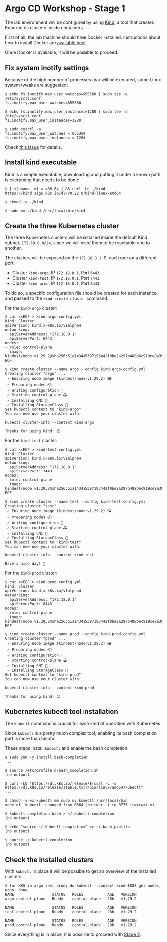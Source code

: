 # Argo CD Workshop - Stage 1

The lab environment will be configured by using [Kind](https://kind.sigs.k8s.io/),
a tool that creates Kubernetes clusters inside containers.

First of all, the lab machine should have Docker installed. Instructions about
how to install Docker are [available here](../../Common/Containers-Install-Docker.md).

Once Docker is available, it will be possible to proceed.

## Fix system inotify settings

Because of the high number of processes that will be executed, some Linux system
tweaks are suggested:

```console
$ echo fs.inotify.max_user_watches=655360 | sudo tee -a /etc/sysctl.conf
fs.inotify.max_user_watches=655360

$ echo fs.inotify.max_user_instances=1280 | sudo tee -a /etc/sysctl.conf
fs.inotify.max_user_instances=1280

$ sudo sysctl -p
fs.inotify.max_user_watches = 655360
fs.inotify.max_user_instances = 1280
```

Check [this issue](https://github.com/kubernetes-sigs/kind/issues/2744) for
details.

## Install kind executable

Kind is a simple executable, downloading and putting it under a known path is
everything that needs to be done:

```console
$ [ $(uname -m) = x86_64 ] && curl -Lo ./kind https://kind.sigs.k8s.io/dl/v0.22.0/kind-linux-amd64

$ chmod +x ./kind

$ sudo mv ./kind /usr/local/bin/kind
```

## Create the three Kubernetes cluster

The three Kubernetes clusters will be installed inside the default Kind subnet,
`172.18.0.0/24`, since we will need them to be reachable one to another.

The clusters will be exposed on the `172.18.0.1` IP, each one on a different
port:

- Cluster `kind-argo`, IP `172.18.0.1`, Port `6443`.
- Cluster `kind-test`, IP `172.18.0.1`, Port `7443`.
- Cluster `kind-prod`, IP `172.18.0.1`, Port `8443`.

To do so, a specific configuration file should be created for each instance,
and passed to the `kind create cluster` command.

For the `kind-argo` cluster:

```console
$ cat <<EOF > kind-argo-config.yml
kind: Cluster
apiVersion: kind.x-k8s.io/v1alpha4
networking:
  apiServerAddress: "172.18.0.1"
  apiServerPort: 6443
nodes:
- role: control-plane
  image: kindest/node:v1.29.2@sha256:51a1434a5397193442f0be2a297b488b6c919ce8a3931be0ce822606ea5ca245
EOF

$ kind create cluster --name argo --config kind-argo-config.yml
Creating cluster "argo" ...
 ✓ Ensuring node image (kindest/node:v1.29.2) 🖼
 ✓ Preparing nodes 📦  
 ✓ Writing configuration 📜 
 ✓ Starting control-plane 🕹️ 
 ✓ Installing CNI 🔌 
 ✓ Installing StorageClass 💾 
Set kubectl context to "kind-argo"
You can now use your cluster with:

kubectl cluster-info --context kind-argo

Thanks for using kind! 😊
```

For the `kind-test` cluster:

```console
$ cat <<EOF > kind-test-config.yml
kind: Cluster
apiVersion: kind.x-k8s.io/v1alpha4
networking:
  apiServerAddress: "172.18.0.1"
  apiServerPort: 7443
nodes:
- role: control-plane
  image: kindest/node:v1.29.2@sha256:51a1434a5397193442f0be2a297b488b6c919ce8a3931be0ce822606ea5ca245
EOF

$ kind create cluster --name test --config kind-test-config.yml
Creating cluster "test" ...
 ✓ Ensuring node image (kindest/node:v1.29.2) 🖼
 ✓ Preparing nodes 📦  
 ✓ Writing configuration 📜 
 ✓ Starting control-plane 🕹️ 
 ✓ Installing CNI 🔌 
 ✓ Installing StorageClass 💾 
Set kubectl context to "kind-test"
You can now use your cluster with:

kubectl cluster-info --context kind-test

Have a nice day! 👋
```

For the `kind-prod` cluster:

```console
$ cat <<EOF > kind-prod-config.yml
kind: Cluster
apiVersion: kind.x-k8s.io/v1alpha4
networking:
  apiServerAddress: "172.18.0.1"
  apiServerPort: 8443
nodes:
- role: control-plane
  image: kindest/node:v1.29.2@sha256:51a1434a5397193442f0be2a297b488b6c919ce8a3931be0ce822606ea5ca245
EOF

$ kind create cluster --name prod --config kind-prod-config.yml
Creating cluster "prod" ...
 ✓ Ensuring node image (kindest/node:v1.29.2) 🖼
 ✓ Preparing nodes 📦  
 ✓ Writing configuration 📜 
 ✓ Starting control-plane 🕹️ 
 ✓ Installing CNI 🔌 
 ✓ Installing StorageClass 💾 
Set kubectl context to "kind-prod"
You can now use your cluster with:

kubectl cluster-info --context kind-prod

Thanks for using kind! 😊
```

## Kubernetes kubectl tool installation

The `kubectl` command is crucial for each kind of operation with Kubernetes.

Since `kubectl` is a pretty much complex tool, enabling its bash completion part
is more than helpful.

These steps install `kubectl` and enable the bash completion:

```console
$ sudo yum -y install bash-completion
...

$ source /etc/profile.d/bash_completion.sh
(no output)

$ curl -LO "https://dl.k8s.io/release/$(curl -L -s https://dl.k8s.io/release/stable.txt)/bin/linux/amd64/kubectl"
...

$ chmod -v +x kubectl && sudo mv kubectl /usr/local/bin
mode of 'kubectl' changed from 0664 (rw-rw-r--) to 0775 (rwxrwxr-x)

$ kubectl completion bash > ~/.kubectl-completion
(no output)

$ echo "source ~/.kubectl-completion" >> ~/.bash_profile
(no output)

$ source ~/.kubectl-completion
(no output)
```

## Check the installed clusters

With `kubectl` in place it will be possible to get an overview of the installed
clusters:

```console
$ for K8S in argo test prod; do kubectl --context kind-$K8S get nodes; echo; done
NAME                 STATUS   ROLES           AGE   VERSION
argo-control-plane   Ready    control-plane   28h   v1.29.2

NAME                 STATUS   ROLES           AGE   VERSION
test-control-plane   Ready    control-plane   28h   v1.29.2

NAME                 STATUS   ROLES           AGE   VERSION
prod-control-plane   Ready    control-plane   28h   v1.29.2
```

Since everything is in place, it is possible to proceed with [Stage 2](Stage-2-MetalLB-Installation.md).
